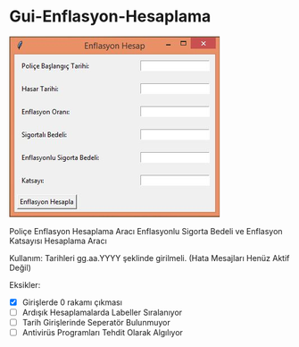 # Gui-Enflasyon-Hesaplama
![alt text](https://github.com/evoloji/Gui-Enflasyon-Hesaplama/blob/master/Temp.JPG)

Poliçe Enflasyon Hesaplama Aracı
Enflasyonlu Sigorta Bedeli ve Enflasyon Katsayısı Hesaplama Aracı

Kullanım:
Tarihleri gg.aa.YYYY şeklinde girilmeli. (Hata Mesajları Henüz Aktif Değil)

Eksikler:

- [x] Girişlerde 0 rakamı çıkması
- [ ] Ardışık Hesaplamalarda Labeller Sıralanıyor
- [ ] Tarih Girişlerinde Seperatör Bulunmuyor
- [ ] Antivirüs Programları Tehdit Olarak Algılıyor
